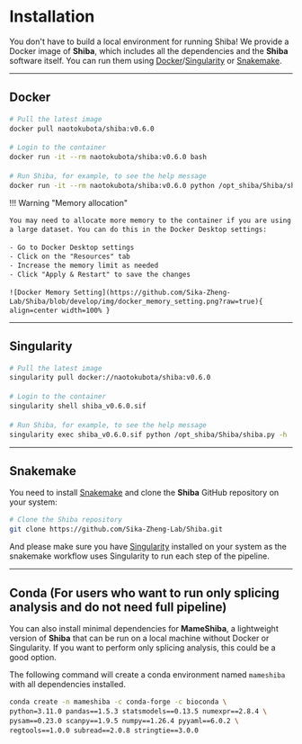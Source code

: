 # Installation

You don't have to build a local environment for running Shiba! We provide a Docker image of **Shiba**, which includes all the dependencies and the **Shiba** software itself. You can run them using [Docker](https://docs.docker.com/get-docker/)/[Singularity](https://sylabs.io/guides/3.7/user-guide/quick_start.html) or [Snakemake](https://snakemake.readthedocs.io/en/stable/).

---

## Docker

``` bash
# Pull the latest image
docker pull naotokubota/shiba:v0.6.0

# Login to the container
docker run -it --rm naotokubota/shiba:v0.6.0 bash

# Run Shiba, for example, to see the help message
docker run -it --rm naotokubota/shiba:v0.6.0 python /opt_shiba/Shiba/shiba.py -h
```

!!! Warning "Memory allocation"

	You may need to allocate more memory to the container if you are using a large dataset. You can do this in the Docker Desktop settings:

	- Go to Docker Desktop settings
	- Click on the "Resources" tab
	- Increase the memory limit as needed
	- Click "Apply & Restart" to save the changes

	![Docker Memory Setting](https://github.com/Sika-Zheng-Lab/Shiba/blob/develop/img/docker_memory_setting.png?raw=true){ align=center width=100% }


---

## Singularity

``` bash
# Pull the latest image
singularity pull docker://naotokubota/shiba:v0.6.0

# Login to the container
singularity shell shiba_v0.6.0.sif

# Run Shiba, for example, to see the help message
singularity exec shiba_v0.6.0.sif python /opt_shiba/Shiba/shiba.py -h
```

---

## Snakemake

You need to install [Snakemake](https://snakemake.readthedocs.io/en/stable/) and clone the **Shiba** GitHub repository on your system:

``` bash
# Clone the Shiba repository
git clone https://github.com/Sika-Zheng-Lab/Shiba.git
```

And please make sure you have [Singularity](https://sylabs.io/guides/3.7/user-guide/quick_start.html) installed on your system as the snakemake workflow uses Singularity to run each step of the pipeline.

---

## Conda (For users who want to run only splicing analysis and do not need full pipeline)

You can also install minimal dependencies for **MameShiba**, a lightweight version of **Shiba** that can be run on a local machine without Docker or Singularity. If you want to perform only splicing analysis, this could be a good option.

The following command will create a conda environment named `mameshiba` with all dependencies installed.

``` bash
conda create -n mameshiba -c conda-forge -c bioconda \
python=3.11.0 pandas==1.5.3 statsmodels==0.13.5 numexpr==2.8.4 \
pysam==0.23.0 scanpy==1.9.5 numpy==1.26.4 pyyaml==6.0.2 \
regtools==1.0.0 subread==2.0.8 stringtie==3.0.0
```
